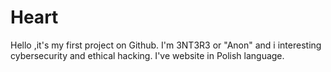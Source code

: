 # Heart
Hello ,it's my first project on Github.
I'm 3NT3R3 or "Anon" and i interesting cybersecurity and ethical hacking. I've website in Polish language.

